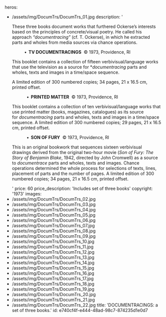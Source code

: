 heros:
  - /assets/img/DocumTrs/DocumTrs_01.jpg
description: '<p>These three books document works that furthered Ockerse’s interests based on the principles of concrete/visual poetry. He called his approach&nbsp;<i>“documentracing”</i>&nbsp;(cf. T. Ockerse), in which he extracted parts and wholes from media sources via chance operations.</p><p><b>&nbsp;&nbsp;&nbsp;&nbsp;&nbsp;&nbsp;&nbsp;&nbsp;&nbsp;&nbsp;&nbsp;&nbsp;•&nbsp;&nbsp;TV DOCUMENTRACINGS</b>&nbsp;&nbsp;© 1973, Providence, RI&nbsp;</p><p>This booklet contains a collection of fifteen verbivisual/language works that use the television as a source for *<i>documentracing</i>&nbsp;parts and wholes, texts and images in a time/space sequence.&nbsp;</p><p>A limited edition of 300 numbered copies; 34 pages, 21 x 16.5 cm, printed offset.</p><p>&nbsp;&nbsp;&nbsp;&nbsp;&nbsp;&nbsp;&nbsp;&nbsp;&nbsp;&nbsp;&nbsp;&nbsp;<b>•&nbsp;&nbsp;PRINTED MATTER</b>&nbsp;&nbsp;© 1973, Providence, RI&nbsp;</p><p>This booklet contains a collection of ten verbivisual/language works that use printed matter (books, magazines, catalogues) as its source for&nbsp;<i>documentracing&nbsp;</i>parts and wholes, texts and images in a time/space sequence. A limited edition of 300 numbered copies; 29 pages, 21 x 16.5 cm, printed offset.</p><p>&nbsp;&nbsp;&nbsp;&nbsp;&nbsp;&nbsp;&nbsp;&nbsp;&nbsp;&nbsp;&nbsp;&nbsp;<b>•&nbsp;&nbsp;SON OF FURY</b>&nbsp;&nbsp;© 1973, Providence, RI&nbsp;</p><p>This is an original bookwork that sequences sixteen verbivisual drawings derived from the original two-hour movie (<i>Son of Fury: The Story of Benjamin Blake</i>, 1942, directed by John Cromwell) as a source to&nbsp;<i>documentrace</i>&nbsp;parts and wholes, texts and images. Chance operations determined the whole process for selections of texts, lines, placement of parts and the number of pages. A limited edition of 300 numbered copies; 34 pages, 21 x 16.5 cm, printed offset.</p>'
price: 60
price_description: 'Includes set of three books'
copyright: '1973'
images:
  - /assets/img/DocumTrs/DocumTrs_02.jpg
  - /assets/img/DocumTrs/DocumTrs_03.jpg
  - /assets/img/DocumTrs/DocumTrs_04.jpg
  - /assets/img/DocumTrs/DocumTrs_05.jpg
  - /assets/img/DocumTrs/DocumTrs_06.jpg
  - /assets/img/DocumTrs/DocumTrs_07.jpg
  - /assets/img/DocumTrs/DocumTrs_08.jpg
  - /assets/img/DocumTrs/DocumTrs_09.jpg
  - /assets/img/DocumTrs/DocumTrs_10.jpg
  - /assets/img/DocumTrs/DocumTrs_11.jpg
  - /assets/img/DocumTrs/DocumTrs_12.jpg
  - /assets/img/DocumTrs/DocumTrs_13.jpg
  - /assets/img/DocumTrs/DocumTrs_14.jpg
  - /assets/img/DocumTrs/DocumTrs_15.jpg
  - /assets/img/DocumTrs/DocumTrs_16.jpg
  - /assets/img/DocumTrs/DocumTrs_17.jpg
  - /assets/img/DocumTrs/DocumTrs_18.jpg
  - /assets/img/DocumTrs/DocumTrs_19.jpg
  - /assets/img/DocumTrs/DocumTrs_20.jpg
  - /assets/img/DocumTrs/DocumTrs_21.jpg
  - /assets/img/DocumTrs/DocumTrs_22.jpg
title: 'DOCUMENTRACINGS: a set of three books.'
id: e740cf4f-e444-48ad-98c7-874235d1e0d7
